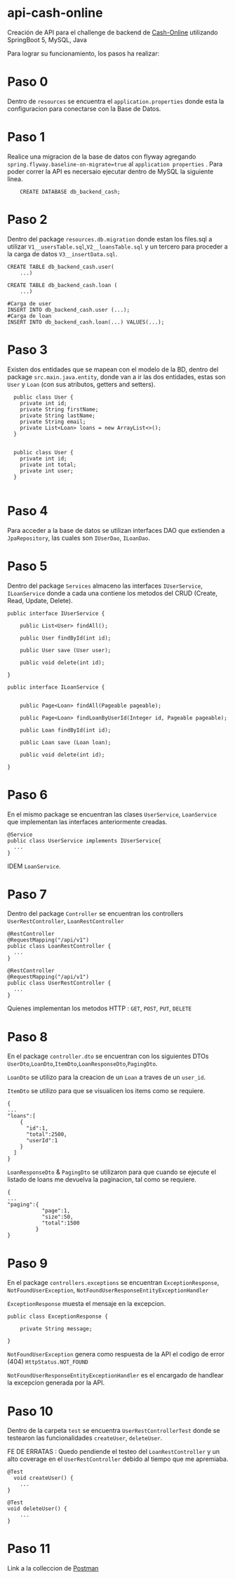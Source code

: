 # api-cash-online
Creación de API para el challenge de backend de [Cash-Online](https://www.cash-online.com.ar/) utilizando SpringBoot 5, MySQL, Java

Para lograr su funcionamiento, los pasos ha realizar:

# Paso 0
Dentro de `resources` se encuentra el `application.properties` donde esta la configuracion para conectarse con la Base de Datos.
 
# Paso 1

Realice una migracion de la base de datos con flyway agregando `spring.flyway.baseline-on-migrate=true` al `application properties` .
Para poder correr la API es necersaio ejecutar dentro de MySQL la siguiente linea.
```
    CREATE DATABASE db_backend_cash;  
```
# Paso 2

Dentro del package `resources.db.migration` donde estan los files.sql a utilizar `V1__usersTable.sql`,`V2__loansTable.sql` y un tercero para proceder a la carga de datos `V3__insertData.sql`.
```
CREATE TABLE db_backend_cash.user(
    ...)
```

```
CREATE TABLE db_backend_cash.loan (
    ...)
```

```
#Carga de user
INSERT INTO db_backend_cash.user (...);
#Carga de loan
INSERT INTO db_backend_cash.loan(...) VALUES(...);

```
# Paso 3

Existen dos entidades que se mapean con el modelo de la BD, dentro del package `src.main.java.entity`, donde van a ir las dos entidades, estas son `User` y `Loan` (con sus atributos, getters and setters).
```
  public class User {
    private int id;
    private String firstName;
    private String lastName;
    private String email;
    private List<Loan> loans = new ArrayList<>();
  }
  
```
```
  public class User {
    private int id;
    private int total;
    private int user;
  }
  
```

# Paso 4

Para acceder a la base de datos se utilizan interfaces DAO que extienden a `JpaRepository`, las cuales son `IUserDao`, `ILoanDao`.

# Paso 5
Dentro del package `Services` almaceno las interfaces `IUserService`, `ILoanService` donde a cada una contiene los metodos del CRUD (Create, Read, Update, Delete).

```
public interface IUserService {

    public List<User> findAll();

    public User findById(int id);

    public User save (User user);

    public void delete(int id);

}

```
```
public interface ILoanService {
    
    
    public Page<Loan> findAll(Pageable pageable);

    public Page<Loan> findLoanByUserId(Integer id, Pageable pageable);

    public Loan findById(int id);

    public Loan save (Loan loan);

    public void delete(int id);

}
```
# Paso 6
En el mismo package se encuentran  las clases `UserService`, `LoanService` que implementan las interfaces anteriormente creadas.
```
@Service
public class UserService implements IUserService{
  ...
}
```
IDEM `LoanService`.

# Paso 7
Dentro del package `Controller` se encuentran los controllers `UserRestController`, `LoanRestController` 
```
@RestController
@RequestMapping("/api/v1")
public class LoanRestController {
  ...
}

```

```
@RestController
@RequestMapping("/api/v1")
public class UserRestController {
  ...
}
```
Quienes implementan los metodos HTTP : `GET`, `POST`, `PUT`, `DELETE` 
# Paso 8

En el package `controller.dto` se encuentran con los siguientes DTOs `UserDto`,`LoanDto`,`ItemDto`,`LoanResponseDto`,`PagingDto`.

`LoanDto` se utilizo para la creacion de un `Loan` a traves de un `user_id`.

`ItemDto` se utilizo para que se visualicen los items como se requiere.
```
{
...
"loans":[
    {
      "id":1,
      "total":2500,
      "userId":1
    }
  ]
}
```
`LoanResponseDto` & `PagingDto` se utilizaron para que cuando se ejecute el listado de loans me devuelva la paginacion, tal como se requiere.

```
{
...
"paging":{
           "page":1,
           "size":50,
           "total":1500
         }
}
```

# Paso 9

En el package `controllers.exceptions` se encuentran `ExceptionResponse`, `NotFoundUserException`, `NotFoundUserResponseEntityExceptionHandler`

`ExceptionResponse`  muesta el mensaje en la excepcion.
```
public class ExceptionResponse {

    private String message;
    
}
```

`NotFoundUserException` genera como respuesta de la API  el codigo de error (404) `HttpStatus.NOT_FOUND`

`NotFoundUserResponseEntityExceptionHandler` es el encargado de handlear la excepcion generada por la API.

# Paso 10
Dentro de la carpeta `test` se encuentra `UserRestControllerTest` donde se testearon las funcionalidades `createUser`, `deleteUser`.

FE DE ERRATAS : Quedo pendiende el testeo del `LoanRestController` y un alto coverage en el `UserRestController` debido al tiempo que me apremiaba.
```
@Test
  void createUser() {    
    ...
}
```
```
@Test
void deleteUser() {
    ...
}
```

# Paso 11 

Link a la colleccion de [Postman](https://www.getpostman.com/collections/963064d093c4e9025824)
